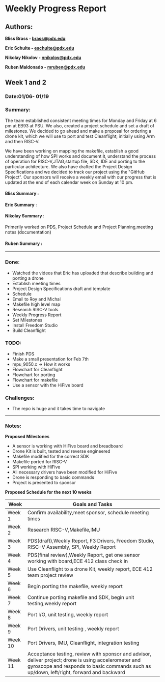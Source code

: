 # Weekly Progress Report

## Authors:

**Bliss Brass - brass@pdx.edu**

**Eric Schulte - eschulte@pdx.edu**

**Nikolay Nikolov - nnikolov@pdx.edu**

**Ruben Maldonado - mruben@pdx.edu**


## Week 1 and 2
### Date:01/06- 01/19
### Summary:
The team established consistent meeting times for Monday and Friday at 6 pm at EB93 at PSU. We also, created a project schedule and set a draft of milestones.
We decided to go ahead and make a proposal for ordering a drone kit, which we will use to port and test Cleanflight; initially using Arm and then RISC-V.

We have been working on mapping the makefile, establish a good understanding of how SPI works and document it, understand the process of operation for  RISC-V,JTAG,startup file, SDK, IDE and porting to the particular achitecture. We also have drafted the Project Design Specifications and we decided to track our project using the "GitHub Project". Our sponsors will receive a weekly email with our progress that is updated at the end of each calendar week on Sunday at 10 pm.

#### Bliss Summary :


#### Eric Summary :


#### Nikolay Summary :
Primerily worked on PDS, Project Schedule and Project Planning,meeting notes (documentation)


#### Ruben Summary :

---

### Done:
- Watched the videos that Eric has uploaded that describe building and porting a drone 
- Establish meeting times
- Project Design Specifications draft and template
- Schedule
- Email to Roy and Michal
- Makefile high level map
- Research RISC-V tools
- Weekly Progress Report
- Set Milestones
- Install Freedom Studio
- Build Cleanflight

### TODO:
- Finish PDS
- Make a small presentation for Feb 7th
- mpu_9050.c -> How it works 
- Flowchart for Cleanflight
- Flowchart for porting 
- Flowchart for makefile
- Use a sensor with the HiFive board


### Challenges:
- The repo is huge and it takes time to navigate



---

### Notes:
**Proposed Milestones**
- A sensor is working with HiFive board and breadboard
- Drone Kit is built, tested and reverse engineered
- Makefile modified for the correct SDK
- Makefile ported for RISC-V
- SPI working with HiFive
- All necessary drivers have been modified for HiFive
- Drone is responding to basic commands
- Project is presented to sponsor


**Proposed Schedule for the next 10 weeks**

| Week    | Goals and Tasks                                                                                                                                                                                   |
|---------|---------------------------------------------------------------------------------------------------------------------------------------------------------------------------------------------------|
| Week 1  | Confirm availability,meet sponsor, schedule meeting times                                                                                                                                         |
| Week 2  | Research RISC-V,Makefile,IMU                                                                                                                                                                      |
| Week 3  | PDS(draft),Weekly Report, F3 Drivers, Freedom Studio, RISC-V Assembly, SPI, Weekly Report                                                                                                         |
| Week 4  | PDS(final review),Weekly Report, get one sensor working with board,ECE 412 class check in                                                                                                         |
| Week 5  | Use Cleanflight to a drone Kit, weekly report, ECE 412 team project review                                                                                                                        |
| Week 6  | Begin porting the makefile, weekly report                                                                                                                                                         |
| Week 7  | Continue porting makefile and SDK, begin unit testing,weekly report                                                                                                                               |
| Week 8  | Port I/O, unit testing, weekly report                                                                                                                                                             |
| Week 9  | Port Drivers, unit testing , weekly report                                                                                                                                                        |
| Week 10 | Port Drivers, IMU, Cleanflight, integration testing                                                                                                                                               |
| Week 11 | Acceptance testing, review with sponsor and advisor, deliver project; drone is using accelerometer and gyroscope and responds to basic commands such as up/down, left/right, forward and backward |



